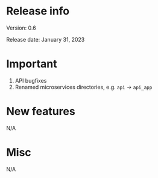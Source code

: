 # Release info

Version: 0.6

Release date: January 31, 2023

# Important

1. API bugfixes
2. Renamed microservices directories, e.g. `api` -> `api_app`

# New features

N/A

# Misc

N/A
